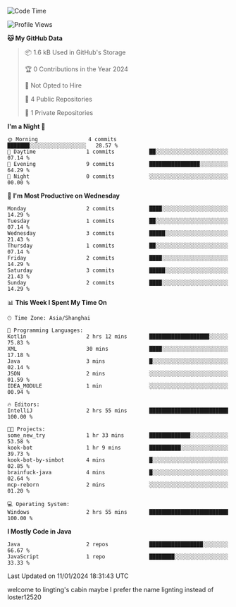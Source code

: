 <!--START_SECTION:waka-->
![Code Time](http://img.shields.io/badge/Code%20Time-24%20hrs%2030%20mins-blue)

![Profile Views](http://img.shields.io/badge/Profile%20Views-0-blue)

**🐱 My GitHub Data** 

> 📦 1.6 kB Used in GitHub's Storage 
 > 
> 🏆 0 Contributions in the Year 2024
 > 
> 🚫 Not Opted to Hire
 > 
> 📜 4 Public Repositories 
 > 
> 🔑 1 Private Repositories 
 > 
**I'm a Night 🦉** 

```text
🌞 Morning                4 commits           ███████░░░░░░░░░░░░░░░░░░   28.57 % 
🌆 Daytime                1 commits           ██░░░░░░░░░░░░░░░░░░░░░░░   07.14 % 
🌃 Evening                9 commits           ████████████████░░░░░░░░░   64.29 % 
🌙 Night                  0 commits           ░░░░░░░░░░░░░░░░░░░░░░░░░   00.00 % 
```
📅 **I'm Most Productive on Wednesday** 

```text
Monday                   2 commits           ████░░░░░░░░░░░░░░░░░░░░░   14.29 % 
Tuesday                  1 commits           ██░░░░░░░░░░░░░░░░░░░░░░░   07.14 % 
Wednesday                3 commits           █████░░░░░░░░░░░░░░░░░░░░   21.43 % 
Thursday                 1 commits           ██░░░░░░░░░░░░░░░░░░░░░░░   07.14 % 
Friday                   2 commits           ████░░░░░░░░░░░░░░░░░░░░░   14.29 % 
Saturday                 3 commits           █████░░░░░░░░░░░░░░░░░░░░   21.43 % 
Sunday                   2 commits           ████░░░░░░░░░░░░░░░░░░░░░   14.29 % 
```


📊 **This Week I Spent My Time On** 

```text
🕑︎ Time Zone: Asia/Shanghai

💬 Programming Languages: 
Kotlin                   2 hrs 12 mins       ███████████████████░░░░░░   75.83 % 
XML                      30 mins             ████░░░░░░░░░░░░░░░░░░░░░   17.18 % 
Java                     3 mins              █░░░░░░░░░░░░░░░░░░░░░░░░   02.14 % 
JSON                     2 mins              ░░░░░░░░░░░░░░░░░░░░░░░░░   01.59 % 
IDEA_MODULE              1 min               ░░░░░░░░░░░░░░░░░░░░░░░░░   00.94 % 

🔥 Editors: 
IntelliJ                 2 hrs 55 mins       █████████████████████████   100.00 % 

🐱‍💻 Projects: 
some_new_try             1 hr 33 mins        █████████████░░░░░░░░░░░░   53.58 % 
kook-bot                 1 hr 9 mins         ██████████░░░░░░░░░░░░░░░   39.73 % 
kook-bot-by-simbot       4 mins              █░░░░░░░░░░░░░░░░░░░░░░░░   02.85 % 
brainfuck-java           4 mins              █░░░░░░░░░░░░░░░░░░░░░░░░   02.64 % 
mcp-reborn               2 mins              ░░░░░░░░░░░░░░░░░░░░░░░░░   01.20 % 

💻 Operating System: 
Windows                  2 hrs 55 mins       █████████████████████████   100.00 % 
```

**I Mostly Code in Java** 

```text
Java                     2 repos             █████████████████░░░░░░░░   66.67 % 
JavaScript               1 repo              ████████░░░░░░░░░░░░░░░░░   33.33 % 
```




 Last Updated on 11/01/2024 18:31:43 UTC
<!--END_SECTION:waka-->
welcome to lingting's cabin
maybe I prefer the name lignting instead of loster12520

